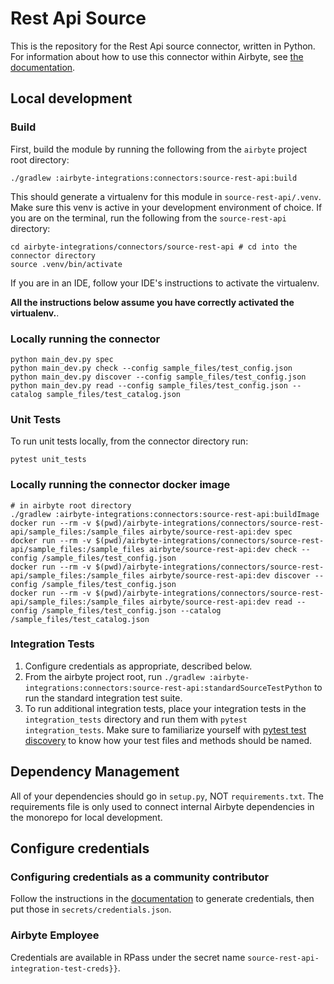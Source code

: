 # Rest Api Source 

This is the repository for the Rest Api source connector, written in Python. 
For information about how to use this connector within Airbyte, see [the documentation](https://docs.airbyte.io/integrations/sources/rest-api).

## Local development
### Build
First, build the module by running the following from the `airbyte` project root directory: 
```
./gradlew :airbyte-integrations:connectors:source-rest-api:build
```

This should generate a virtualenv for this module in `source-rest-api/.venv`. Make sure this venv is active in your
development environment of choice. If you are on the terminal, run the following from the `source-rest-api` directory:
```
cd airbyte-integrations/connectors/source-rest-api # cd into the connector directory
source .venv/bin/activate
```
If you are in an IDE, follow your IDE's instructions to activate the virtualenv. 

**All the instructions below assume you have correctly activated the virtualenv.**.

### Locally running the connector
```
python main_dev.py spec
python main_dev.py check --config sample_files/test_config.json
python main_dev.py discover --config sample_files/test_config.json
python main_dev.py read --config sample_files/test_config.json --catalog sample_files/test_catalog.json
```

### Unit Tests
To run unit tests locally, from the connector directory run:
```
pytest unit_tests
```

### Locally running the connector docker image
```
# in airbyte root directory
./gradlew :airbyte-integrations:connectors:source-rest-api:buildImage
docker run --rm -v $(pwd)/airbyte-integrations/connectors/source-rest-api/sample_files:/sample_files airbyte/source-rest-api:dev spec
docker run --rm -v $(pwd)/airbyte-integrations/connectors/source-rest-api/sample_files:/sample_files airbyte/source-rest-api:dev check --config /sample_files/test_config.json
docker run --rm -v $(pwd)/airbyte-integrations/connectors/source-rest-api/sample_files:/sample_files airbyte/source-rest-api:dev discover --config /sample_files/test_config.json
docker run --rm -v $(pwd)/airbyte-integrations/connectors/source-rest-api/sample_files:/sample_files airbyte/source-rest-api:dev read --config /sample_files/test_config.json --catalog /sample_files/test_catalog.json
```

### Integration Tests 
1. Configure credentials as appropriate, described below.
1. From the airbyte project root, run `./gradlew :airbyte-integrations:connectors:source-rest-api:standardSourceTestPython` to run the standard integration test suite.
1. To run additional integration tests, place your integration tests in the `integration_tests` directory and run them with `pytest integration_tests`.
   Make sure to familiarize yourself with [pytest test discovery](https://docs.pytest.org/en/latest/goodpractices.html#test-discovery) to know how your test files and methods should be named.

## Dependency Management
All of your dependencies should go in `setup.py`, NOT `requirements.txt`. The requirements file is only used to connect internal Airbyte dependencies in the monorepo for local development.

## Configure credentials
### Configuring credentials as a community contributor
Follow the instructions in the [documentation](https://docs.airbyte.io/integrations/sources/rest-api) to generate credentials, then put those
in `secrets/credentials.json`.

### Airbyte Employee
Credentials are available in RPass under the secret name `source-rest-api-integration-test-creds}}`.

